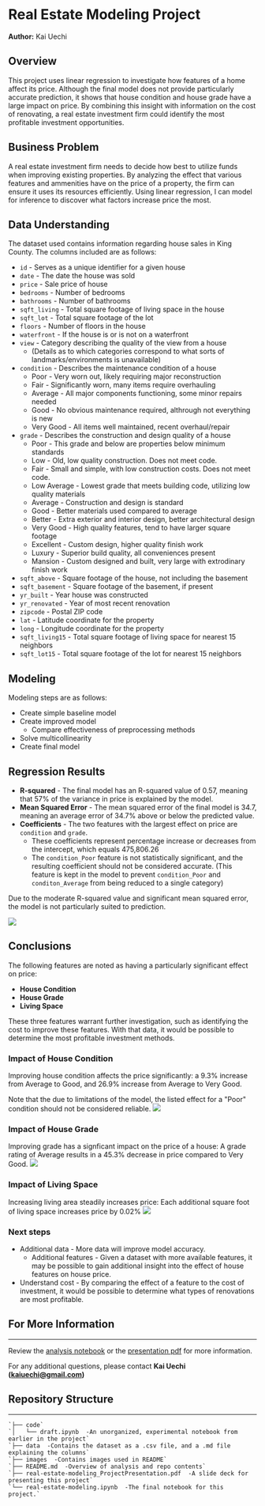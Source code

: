 # Real Estate Modeling Project
**Author:** Kai Uechi

## Overview
This project uses linear regression to investigate how features of a home affect its price. Although the final model does not provide particularly accurate prediction, it shows that house condition and house grade have a large impact on price. By combining this insight with information on the cost of renovating, a real estate investment firm could identify the most profitable investment opportunities.

## Business Problem
A real estate investment firm needs to decide how best to utilize funds when improving existing properties. By analyzing the effect that various features and ammenities have on the price of a property, the firm can ensure it uses its resources efficiently. Using linear regression, I can model for inference to discover what factors increase price the most.

## Data Understanding
The dataset used contains information regarding house sales in King County. 
The columns included are as follows:

* `id` - Serves as a unique identifier for a given house
* `date` - The date the house was sold
* `price` - Sale price of house
* `bedrooms` - Number of bedrooms
* `bathrooms` - Number of bathrooms
* `sqft_living` - Total square footage of living space in the house
* `sqft_lot` - Total square footage of the lot
* `floors` - Number of floors in the house
* `waterfront` - If the house is or is not on a waterfront
* `view` - Category describing the quality of the view from a house
    * (Details as to which categories correspond to what sorts of landmarks/environments is unavailable)
* `condition` - Describes the maintenance condition of a house
    * Poor - Very worn out, likely requiring major reconstruction
    * Fair - Significantly worn, many items require overhauling
    * Average - All major components functioning, some minor repairs needed
    * Good - No obvious maintenance required, althrough not everything is new
    * Very Good - All items well maintained, recent overhaul/repair
* `grade` - Describes the construction and design quality of a house
    * Poor - This grade and below are properties below minimum standards
    * Low - Old, low quality construction. Does not meet code.
    * Fair - Small and simple, with low construction costs. Does not meet code.
    * Low Average - Lowest grade that meets building code, utilizing low quality materials
    * Average - Construction and design is standard
    * Good - Better materials used compared to average
    * Better - Extra exterior and interior design, better architectural design
    * Very Good - High quality features, tend to have larger square footage
    * Excellent - Custom design, higher quality finish work
    * Luxury - Superior build quality, all conveniences present
    * Mansion - Custom designed and built, very large with extrodinary finish work
* `sqft_above` - Square footage of the house, not including the basement 
* `sqft_basement` - Square footage of the basement, if present
* `yr_built` - Year house was constructed
* `yr_renovated` - Year of most recent renovation
* `zipcode` - Postal ZIP code
* `lat` - Latitude coordinate for the property
* `long` - Longitude coordinate for the property
* `sqft_living15` - Total square footage of living space for nearest 15 neighbors
* `sqft_lot15` - Total square footage of the lot for nearest 15 neighbors

## Modeling
Modeling steps are as follows:
* Create simple baseline model
* Create improved model
    * Compare effectiveness of preprocessing methods
* Solve multicollinearity
* Create final model

## Regression Results

* **R-squared** - The final model has an R-squared value of 0.57, meaning that 57% of the variance in price is explained by the model.
* **Mean Squared Error** - The mean squared error of the final model is 34.7, meaning an average error of 34.7% above or below the predicted value.
* **Coefficients** - The two features with the largest effect on price are `condition` and `grade`.
    * These coefficients represent percentage increase or decreases from the intercept, which equals 475,806.26
    * The `condition_Poor` feature is not statistically significant, and the resulting coefficient should not be considered accurate. (This feature is kept in the model to prevent `condition_Poor` and `conditon_Average` from being reduced to a single category)
    
Due to the moderate R-squared value and significant mean squared error, the model is not particularly suited to prediction.


![](images/releasemonth_roi.png)

## Conclusions
The following features are noted as having a particularly significant effect on price:
* **House Condition**
* **House Grade**
* **Living Space**

These three features warrant further investigation, such as identifying the cost to improve these features. With that data, it would be possible to determine the most profitable investment methods.

### Impact of House Condition

Improving house condition affects the price significantly: a 9.3% increase from Average to Good, and 26.9% increase from Average to Very Good.

Note that the due to limitations of the model, the listed effect for a "Poor" condition should not be considered reliable.
![](images/condition.png)

### Impact of House Grade
Improving grade has a signficant impact on the price of a house: A grade rating of Average results in a 45.3% decrease in price compared to Very Good.
![](images/grade.png)

### Impact of Living Space
Increasing living area steadily increases price: Each additional square foot of living space increases price by 0.02%
![](images/livingArea.png)

### Next steps
* Additional data - More data will improve model accuracy.
    * Additional features - Given a dataset with more available features, it may be possible to gain additional insight into the effect of house features on house price.
* Understand cost - By comparing the effect of a feature to the cost of investment, it would be possible to determine what types of renovations are most profitable.


## For More Information
***
Review the [analysis notebook](./real-estate-modeling.ipynb) or the [presentation pdf](./real-estate-modeling_ProjectPresentation.pdf) for more information.

For any additional questions, please contact **Kai Uechi (kaiuechi@gmail.com)**

## Repository Structure
***

    `├── code`
    `│   └── draft.ipynb  -An unorganized, experimental notebook from earlier in the project`
    `├── data  -Contains the dataset as a .csv file, and a .md file explaining the columns`
    `├── images  -Contains images used in README`
    `├── README.md  -Overview of analysis and repo contents`
    `├── real-estate-modeling_ProjectPresentation.pdf  -A slide deck for presenting this project`
    `└── real-estate-modeling.ipynb  -The final notebook for this project.`


```python

```
